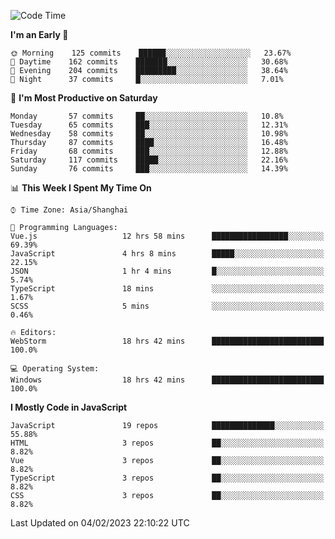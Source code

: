 <!--START_SECTION:waka-->
![Code Time](http://img.shields.io/badge/Code%20Time-2%2C063%20hrs%206%20mins-blue)

**I'm an Early 🐤** 

```text
🌞 Morning    125 commits    ██████░░░░░░░░░░░░░░░░░░░   23.67% 
🌆 Daytime    162 commits    ███████░░░░░░░░░░░░░░░░░░   30.68% 
🌃 Evening    204 commits    █████████░░░░░░░░░░░░░░░░   38.64% 
🌙 Night      37 commits     █░░░░░░░░░░░░░░░░░░░░░░░░   7.01%

```
📅 **I'm Most Productive on Saturday** 

```text
Monday       57 commits     ██░░░░░░░░░░░░░░░░░░░░░░░   10.8% 
Tuesday      65 commits     ███░░░░░░░░░░░░░░░░░░░░░░   12.31% 
Wednesday    58 commits     ██░░░░░░░░░░░░░░░░░░░░░░░   10.98% 
Thursday     87 commits     ████░░░░░░░░░░░░░░░░░░░░░   16.48% 
Friday       68 commits     ███░░░░░░░░░░░░░░░░░░░░░░   12.88% 
Saturday     117 commits    █████░░░░░░░░░░░░░░░░░░░░   22.16% 
Sunday       76 commits     ███░░░░░░░░░░░░░░░░░░░░░░   14.39%

```


📊 **This Week I Spent My Time On** 

```text
⌚︎ Time Zone: Asia/Shanghai

💬 Programming Languages: 
Vue.js                   12 hrs 58 mins      █████████████████░░░░░░░░   69.39% 
JavaScript               4 hrs 8 mins        █████░░░░░░░░░░░░░░░░░░░░   22.15% 
JSON                     1 hr 4 mins         █░░░░░░░░░░░░░░░░░░░░░░░░   5.74% 
TypeScript               18 mins             ░░░░░░░░░░░░░░░░░░░░░░░░░   1.67% 
SCSS                     5 mins              ░░░░░░░░░░░░░░░░░░░░░░░░░   0.46%

🔥 Editors: 
WebStorm                 18 hrs 42 mins      █████████████████████████   100.0%

💻 Operating System: 
Windows                  18 hrs 42 mins      █████████████████████████   100.0%

```

**I Mostly Code in JavaScript** 

```text
JavaScript               19 repos            ██████████████░░░░░░░░░░░   55.88% 
HTML                     3 repos             ██░░░░░░░░░░░░░░░░░░░░░░░   8.82% 
Vue                      3 repos             ██░░░░░░░░░░░░░░░░░░░░░░░   8.82% 
TypeScript               3 repos             ██░░░░░░░░░░░░░░░░░░░░░░░   8.82% 
CSS                      3 repos             ██░░░░░░░░░░░░░░░░░░░░░░░   8.82%

```



 Last Updated on 04/02/2023 22:10:22 UTC
<!--END_SECTION:waka-->

<!--
**likaiqiang/likaiqiang** is a ✨ _special_ ✨ repository because its `README.md` (this file) appears on your GitHub profile.

Here are some ideas to get you started:

- 🔭 I’m currently working on ...
- 🌱 I’m currently learning ...
- 👯 I’m looking to collaborate on ...
- 🤔 I’m looking for help with ...
- 💬 Ask me about ...
- 📫 How to reach me: ...
- 😄 Pronouns: ...
- ⚡ Fun fact: ...
-->
